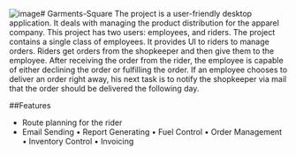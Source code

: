 ![image](https://github.com/HamzaRasheed26/Garments-Square/assets/101448187/f57e0a5a-3fef-48e9-a162-d9e786df18fd)# Garments-Square
The project is a user-friendly desktop application. It deals with managing the product distribution for the apparel company. This project has two users: employees, and riders. The project contains a single class of employees. It provides UI to riders to manage orders. Riders get orders from the shopkeeper and then give them to the employee. After receiving the order from the rider, the employee is capable of either declining the order or fulfilling the order. If an employee chooses to deliver an order right away, his next task is to notify the shopkeeper via mail that the order should be delivered the following day.


##Features
* Route planning for the rider
* Email Sending
• Report Generating
• Fuel Control
• Order Management
• Inventory Control
• Invoicing


